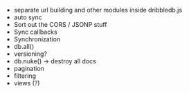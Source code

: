 * separate url building and other modules inside dribbledb.js
* auto sync
* Sort out the CORS / JSONP stuff
* Sync callbacks
* Synchronization
* db.all()
* versioning?
* db.nuke() -> destroy all docs
* pagination
* filtering
* views (?)